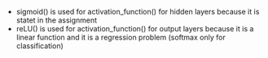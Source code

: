 - sigmoid() is used for activation_function() for hidden layers because it is statet in the assignment 
- reLU() is used for activation_function() for output layers because it is a linear function and it is a regression problem (softmax only for classification) 